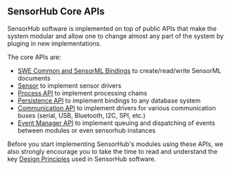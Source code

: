 SensorHub Core APIs
---

SensorHub software is implemented on top of public APIs that make the system modular and allow one to change almost any part of the system by pluging in new implementations.


The core APIs are:

- [SWE Common and SensorML Bindings](sensorml-api.html) to create/read/write SensorML documents
- [Sensor](sensor-api.html) to implement sensor drivers
- [Process API]() to implement processing chains
- [Persistence API]() to implement bindings to any database system
- [Communication API]() to implement drivers for various communication buses (serial, USB, Bluetooth, I2C, SPI, etc.)
- [Event Manager API]() to implement queuing and dispatching of events between modules or even sensorhub instances 


Before you start implementing SensorHub's modules using these APIs, we also strongly encourage you to take the time to read and understand the key [Design Principles](design-principles.html) used in SensorHub software. 